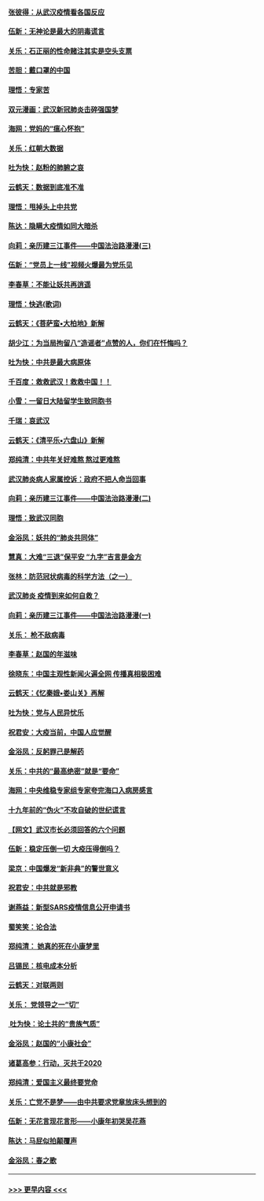#### [张彼得：从武汉疫情看各国反应](../pages/nsc993/n11850102.md?t=02071031) 
#### [伍新：无神论是最大的阴毒谎言](../pages/nsc993/n11846129.md?t=02071031) 
#### [关乐：石正丽的性命赌注其实是空头支票](../pages/nsc993/n11846109.md?t=02071031) 
#### [苦胆：戴口罩的中国](../pages/nsc993/n11845576.md?t=02071031) 
#### [理悟：专家苦](../pages/nsc993/n11845564.md?t=02071031) 
#### [双元漫画：武汉新冠肺炎击碎强国梦](../pages/nsc993/n11843320.md?t=02071031) 
#### [海网：党妈的“瘟心怀抱”](../pages/nsc993/n11840740.md?t=02071031) 
#### [关乐：红朝大数据](../pages/nsc993/n11840675.md?t=02071031) 
#### [吐为快：赵粉的肺腑之哀](../pages/nsc993/n11840618.md?t=02071031) 
#### [云鹤天：数据到底准不准](../pages/nsc993/n11840325.md?t=02071031) 
#### [理悟：甩掉头上中共党](../pages/nsc993/n11838826.md?t=02071031) 
#### [陈达：隐瞒大疫情如同大暗杀](../pages/nsc993/n11838771.md?t=02071031) 
#### [向莉：亲历建三江事件——中国法治路漫漫(三)](../pages/nsc993/n11831825.md?t=02071031) 
#### [伍新：“党员上一线”视频火爆最为党乐见](../pages/nsc993/n11838200.md?t=02071031) 
#### [李春草：不能让妖共再逍遥](../pages/nsc993/n11838102.md?t=02071031) 
#### [理悟：快逃(歌词)](../pages/nsc993/n11838083.md?t=02071031) 
#### [云鹤天：《菩萨蛮▪大柏地》新解](../pages/nsc993/n11838059.md?t=02071031) 
#### [胡少江：为当局拘留八“造谣者”点赞的人，你们在忏悔吗？](../pages/nsc993/n11836801.md?t=02071031) 
#### [吐为快：中共是最大病原体](../pages/nsc993/n11836748.md?t=02071031) 
#### [千百度：救救武汉！救救中国！！](../pages/nsc993/n11836145.md?t=02071031) 
#### [小雪：一留日大陆留学生致同胞书](../pages/nsc993/n11834624.md?t=02071031) 
#### [千瑞：哀武汉](../pages/nsc993/n11833647.md?t=02071031) 
#### [云鹤天：《清平乐▪六盘山》新解](../pages/nsc993/n11833611.md?t=02071031) 
#### [郑纯清：中共年关好难熬 熬过更难熬](../pages/nsc993/n11833489.md?t=02071031) 
#### [武汉肺炎病人家属控诉：政府不把人命当回事](../pages/nsc993/n11833205.md?t=02071031) 
#### [向莉：亲历建三江事件——中国法治路漫漫(二)](../pages/nsc993/n11829102.md?t=02071031) 
#### [理悟：致武汉同胞](../pages/nsc993/n11831522.md?t=02071031) 
#### [金浴凤：妖共的“肺炎共同体”](../pages/nsc993/n11829448.md?t=02071031) 
#### [慧真：大难“三退”保平安 “九字”吉言是金方](../pages/nsc993/n11829501.md?t=02071031) 
#### [张林：防范冠状病毒的科学方法（之一）](../pages/nsc993/n11828618.md?t=02071031) 
#### [武汉肺炎 疫情到来如何自救？](../pages/nsc993/n11827632.md?t=02071031) 
#### [向莉：亲历建三江事件——中国法治路漫漫(一)](../pages/nsc993/n11827190.md?t=02071031) 
#### [关乐： 枪不敌病毒](../pages/nsc993/n11826746.md?t=02071031) 
#### [李春草：赵国的年滋味](../pages/nsc993/n11826321.md?t=02071031) 
#### [徐晓东：中国主观性新闻火遍全网 传播真相极困难](../pages/nsc993/n11826508.md?t=02071031) 
#### [云鹤天：《忆秦娥▪娄山关》再解](../pages/nsc993/n11824682.md?t=02071031) 
#### [吐为快：党与人民异忧乐](../pages/nsc993/n11824660.md?t=02071031) 
#### [祝君安：大疫当前，中国人应觉醒](../pages/nsc993/n11821946.md?t=02071031) 
#### [金浴凤：反躬罪己是解药](../pages/nsc993/n11820280.md?t=02071031) 
#### [关乐：中共的“最高绝密”就是“要命”](../pages/nsc993/n11816946.md?t=02071031) 
#### [海网：中央维稳专家组专家夸完海口入病房感言](../pages/nsc993/n11815138.md?t=02071031) 
#### [十九年前的“伪火”不攻自破的世纪谎言](../pages/nsc993/n11813238.md?t=02071031) 
#### [【网文】武汉市长必须回答的六个问题](../pages/nsc993/n11813848.md?t=02071031) 
#### [伍新：稳定压倒一切 大疫压得倒吗？](../pages/nsc993/n11812634.md?t=02071031) 
#### [梁京：中国爆发“新非典”的警世意义](../pages/nsc993/n11812554.md?t=02071031) 
#### [祝君安：中共就是邪教](../pages/nsc993/n11812431.md?t=02071031) 
#### [谢燕益：新型SARS疫情信息公开申请书](../pages/nsc993/n11808840.md?t=02071031) 
#### [蜀笑笑：论合法](../pages/nsc993/n11808064.md?t=02071031) 
#### [郑纯清： 她真的死在小康梦里](../pages/nsc993/n11806623.md?t=02071031) 
#### [吕锡民：核电成本分析](../pages/nsc993/n11806284.md?t=02071031) 
#### [云鹤天：对联两则](../pages/nsc993/n11805957.md?t=02071031) 
#### [关乐： 党领导之一“切”](../pages/nsc993/n11804505.md?t=02071031) 
#### [ 吐为快：论土共的“贵族气质”](../pages/nsc993/n11804490.md?t=02071031) 
#### [金浴凤：赵国的“小康社会”](../pages/nsc993/n11804452.md?t=02071031) 
#### [诸葛高参：行动，灭共于2020](../pages/nsc993/n11804120.md?t=02071031) 
#### [郑纯清：爱国主义最终要党命](../pages/nsc993/n11802197.md?t=02071031) 
#### [关乐：亡党不是梦——由中共要求党章放床头想到的](../pages/nsc993/n11802156.md?t=02071031) 
#### [伍新：无花言现花言形——小康年初哭吴花燕](../pages/nsc993/n11800044.md?t=02071031) 
#### [陈达：马屁似拍颠覆声](../pages/nsc993/n11800010.md?t=02071031) 
#### [金浴凤：春之歌](../pages/nsc993/n11797687.md?t=02071031) 

----
#### [ >>> 更早内容 <<< ](../indexes/nsc993-earlier.md)
